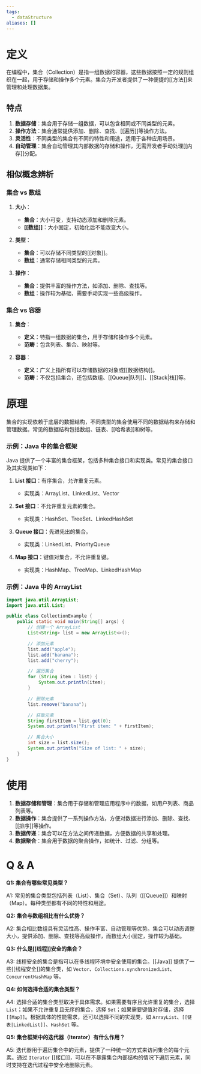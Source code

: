 ```yaml
---
tags:
  - dataStructure
aliases: []
---
```


# 定义

在编程中，集合（Collection）是指一组数据的容器，这些数据按照一定的规则组织在一起，用于存储和操作多个元素。集合为开发者提供了一种便捷的[[方法]]来管理和处理数据集。

## 特点

1. **数据存储**：集合用于存储一组数据，可以包含相同或不同类型的元素。
2. **操作方法**：集合通常提供添加、删除、查找、[[遍历]]等操作方法。
3. **灵活性**：不同类型的集合有不同的特性和用途，适用于各种应用场景。
4. **自动管理**：集合自动管理其内部数据的存储和操作，无需开发者手动处理[[内存]]分配。

## 相似概念辨析

### 集合 vs 数组

1. **大小**：
   - **集合**：大小可变，支持动态添加和删除元素。
   - **[[数组]]**：大小固定，初始化后不能改变大小。

2. **类型**：
   - **集合**：可以存储不同类型的[[对象]]。
   - **数组**：通常存储相同类型的元素。

3. **操作**：
   - **集合**：提供丰富的操作方法，如添加、删除、查找等。
   - **数组**：操作较为基础，需要手动实现一些高级操作。

### 集合 vs 容器

1. **集合**：
   - **定义**：特指一组数据的集合，用于存储和操作多个元素。
   - **范畴**：包含列表、集合、映射等。

2. **容器**：
   - **定义**：广义上指所有可以存储数据的对象或[[数据结构]]。
   - **范畴**：不仅包括集合，还包括数组、[[Queue|队列]]、[[Stack|栈]]等。

# 原理

集合的实现依赖于底层的数据结构，不同类型的集合使用不同的数据结构来存储和管理数据。常见的数据结构包括数组、链表、[[哈希表]]和树等。

### 示例：Java 中的集合框架

Java 提供了一个丰富的集合框架，包括多种集合接口和实现类。常见的集合接口及其实现类如下：

1. **List 接口**：有序集合，允许重复元素。
   - 实现类：ArrayList、LinkedList、Vector

2. **Set 接口**：不允许重复元素的集合。
   - 实现类：HashSet、TreeSet、LinkedHashSet

3. **Queue 接口**：先进先出的集合。
   - 实现类：LinkedList、PriorityQueue

4. **Map 接口**：键值对集合，不允许重复键。
   - 实现类：HashMap、TreeMap、LinkedHashMap

### 示例：Java 中的 ArrayList

```java
import java.util.ArrayList;
import java.util.List;

public class CollectionExample {
    public static void main(String[] args) {
        // 创建一个 ArrayList
        List<String> list = new ArrayList<>();

        // 添加元素
        list.add("apple");
        list.add("banana");
        list.add("cherry");

        // 遍历集合
        for (String item : list) {
            System.out.println(item);
        }

        // 删除元素
        list.remove("banana");

        // 获取元素
        String firstItem = list.get(0);
        System.out.println("First item: " + firstItem);

        // 集合大小
        int size = list.size();
        System.out.println("Size of list: " + size);
    }
}
```

# 使用

1. **数据存储和管理**：集合用于存储和管理应用程序中的数据，如用户列表、商品列表等。
2. **数据操作**：集合提供了一系列操作方法，方便对数据进行添加、删除、查找、[[排序]]等操作。
3. **数据传递**：集合可以在方法之间传递数据，方便数据的共享和处理。
4. **数据聚合**：集合用于数据的聚合操作，如统计、过滤、分组等。

# Q & A

**Q1: 集合有哪些常见类型？**

A1: 常见的集合类型包括列表（List）、集合（Set）、队列（[[Queue]]）和映射（Map）。每种类型都有不同的特性和用途。

**Q2: 集合与数组相比有什么优势？**

A2: 集合相比数组具有灵活性高、操作丰富、自动管理等优势。集合可以动态调整大小，提供添加、删除、查找等高级操作，而数组大小固定，操作较为基础。

**Q3: 什么是[[线程]]安全的集合？**

A3: 线程安全的集合是指可以在多线程环境中安全使用的集合。[[Java]] 提供了一些[[线程安全]]的集合类，如 `Vector`、`Collections.synchronizedList`、`ConcurrentHashMap` 等。

**Q4: 如何选择合适的集合类型？**

A4: 选择合适的集合类型取决于具体需求。如果需要有序且允许重复的集合，选择 `List`；如果不允许重复且无序的集合，选择 `Set`；如果需要键值对存储，选择 `[[Map]]`。根据具体的性能需求，还可以选择不同的实现类，如 `ArrayList`、`[[链表|LinkedList]]`、`HashSet` 等。

**Q5: 集合框架中的迭代器（Iterator）有什么作用？**

A5: 迭代器用于遍历集合中的元素，提供了一种统一的方式来访问集合的每个元素。通过 `Iterator` [[接口]]，可以在不暴露集合内部结构的情况下遍历元素，同时支持在迭代过程中安全地删除元素。
